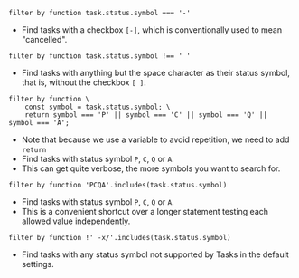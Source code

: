 <!-- placeholder to force blank line before included text -->


```text
filter by function task.status.symbol === '-'
```

- Find tasks with a checkbox `[-]`, which is conventionally used to mean "cancelled".

```text
filter by function task.status.symbol !== ' '
```

- Find tasks with anything but the space character as their status symbol, that is, without the checkbox `[ ]`.

```text
filter by function \
    const symbol = task.status.symbol; \
    return symbol === 'P' || symbol === 'C' || symbol === 'Q' || symbol === 'A';
```

- Note that because we use a variable to avoid repetition, we need to add `return`
- Find tasks with status symbol `P`, `C`, `Q` or `A`.
- This can get quite verbose, the more symbols you want to search for.

```text
filter by function 'PCQA'.includes(task.status.symbol)
```

- Find tasks with status symbol `P`, `C`, `Q` or `A`.
- This is a convenient shortcut over a longer statement testing each allowed value independently.

```text
filter by function !' -x/'.includes(task.status.symbol)
```

- Find tasks with any status symbol not supported by Tasks in the default settings.


<!-- placeholder to force blank line after included text -->
